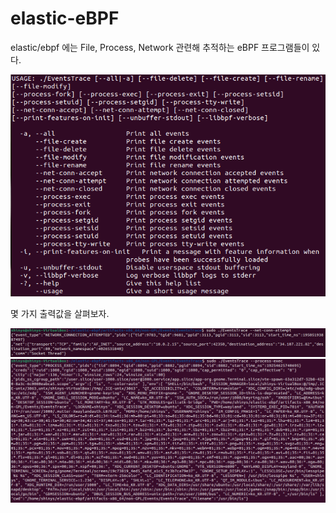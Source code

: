 # elastic-eBPF

elastic/ebpf 에는 File, Process, Network 관련해 추적하는 eBPF 프로그램들이 있다.

<img src="../../.picture/elastic-man.PNG" />

몇 가지 출력값을 살펴보자.

<img src="../../.picture/elastic--net-conn-attempt-출력화면.PNG" />

<img src="../../.picture/elastic--process-exec-출력화면.PNG" />
